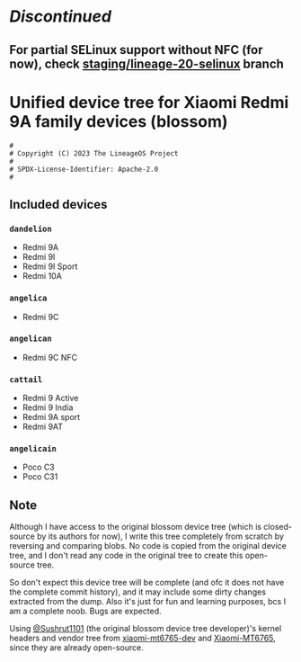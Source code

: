 # ***Discontinued***

## For partial SELinux support without NFC (for now), check [staging/lineage-20-selinux](../../tree/staging/lineage-20-selinux) branch

Unified device tree for Xiaomi Redmi 9A family devices (blossom)
================================================================

```
#
# Copyright (C) 2023 The LineageOS Project
#
# SPDX-License-Identifier: Apache-2.0
#
```

## Included devices

### `dandelion`

+ Redmi 9A
+ Redmi 9I
+ Redmi 9I Sport
+ Redmi 10A

### `angelica`

+ Redmi 9C

### `angelican`

+ Redmi 9C NFC

### `cattail`
+ Redmi 9 Active
+ Redmi 9 India
+ Redmi 9A sport
+ Redmi 9AT

### `angelicain`

+ Poco C3
+ Poco C31

## Note

Although I have access to the original blossom device tree (which is closed-source by its authors for now), I write this tree completely from scratch by reversing and comparing blobs. No code is copied from the original device tree, and I don't read any code in the original tree to create this open-source tree.

So don't expect this device tree will be complete (and ofc it does not have the complete commit history), and it may include some dirty changes extracted from the dump. Also it's just for fun and learning purposes, bcs I am a complete noob. Bugs are expected.

Using [@Sushrut1101](https://github.com/Sushrut1101) (the original blossom device tree developer)'s kernel headers and vendor tree from [xiaomi-mt6765-dev](https://github.com/xiaomi-mt6765-dev) and [Xiaomi-MT6765](https://gitlab.com/Xiaomi-MT6765), since they are already open-source.
